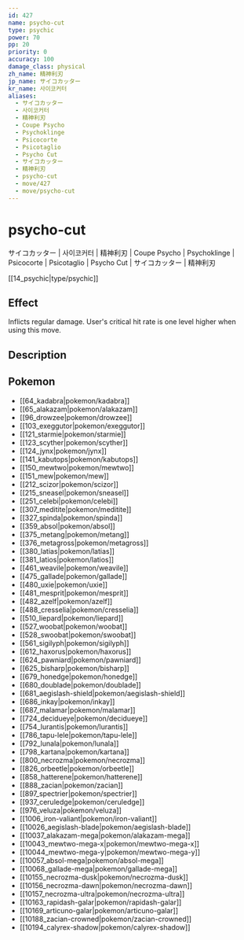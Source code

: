 ```yaml
---
id: 427
name: psycho-cut
type: psychic
power: 70
pp: 20
priority: 0
accuracy: 100
damage_class: physical
zh_name: 精神利刃
jp_name: サイコカッター
kr_name: 사이코커터
aliases:
  - サイコカッター
  - 사이코커터
  - 精神利刃
  - Coupe Psycho
  - Psychoklinge
  - Psicocorte
  - Psicotaglio
  - Psycho Cut
  - サイコカッター
  - 精神利刃
  - psycho-cut
  - move/427
  - move/psycho-cut
---
```

# psycho-cut
    
サイコカッター | 사이코커터 | 精神利刃 | Coupe Psycho | Psychoklinge | Psicocorte | Psicotaglio | Psycho Cut | サイコカッター | 精神利刃

[[14_psychic|type/psychic]]

## Effect

Inflicts regular damage.  User's critical hit rate is one level higher when using this move.

## Description



## Pokemon

- [[64_kadabra|pokemon/kadabra]]
- [[65_alakazam|pokemon/alakazam]]
- [[96_drowzee|pokemon/drowzee]]
- [[103_exeggutor|pokemon/exeggutor]]
- [[121_starmie|pokemon/starmie]]
- [[123_scyther|pokemon/scyther]]
- [[124_jynx|pokemon/jynx]]
- [[141_kabutops|pokemon/kabutops]]
- [[150_mewtwo|pokemon/mewtwo]]
- [[151_mew|pokemon/mew]]
- [[212_scizor|pokemon/scizor]]
- [[215_sneasel|pokemon/sneasel]]
- [[251_celebi|pokemon/celebi]]
- [[307_meditite|pokemon/meditite]]
- [[327_spinda|pokemon/spinda]]
- [[359_absol|pokemon/absol]]
- [[375_metang|pokemon/metang]]
- [[376_metagross|pokemon/metagross]]
- [[380_latias|pokemon/latias]]
- [[381_latios|pokemon/latios]]
- [[461_weavile|pokemon/weavile]]
- [[475_gallade|pokemon/gallade]]
- [[480_uxie|pokemon/uxie]]
- [[481_mesprit|pokemon/mesprit]]
- [[482_azelf|pokemon/azelf]]
- [[488_cresselia|pokemon/cresselia]]
- [[510_liepard|pokemon/liepard]]
- [[527_woobat|pokemon/woobat]]
- [[528_swoobat|pokemon/swoobat]]
- [[561_sigilyph|pokemon/sigilyph]]
- [[612_haxorus|pokemon/haxorus]]
- [[624_pawniard|pokemon/pawniard]]
- [[625_bisharp|pokemon/bisharp]]
- [[679_honedge|pokemon/honedge]]
- [[680_doublade|pokemon/doublade]]
- [[681_aegislash-shield|pokemon/aegislash-shield]]
- [[686_inkay|pokemon/inkay]]
- [[687_malamar|pokemon/malamar]]
- [[724_decidueye|pokemon/decidueye]]
- [[754_lurantis|pokemon/lurantis]]
- [[786_tapu-lele|pokemon/tapu-lele]]
- [[792_lunala|pokemon/lunala]]
- [[798_kartana|pokemon/kartana]]
- [[800_necrozma|pokemon/necrozma]]
- [[826_orbeetle|pokemon/orbeetle]]
- [[858_hatterene|pokemon/hatterene]]
- [[888_zacian|pokemon/zacian]]
- [[897_spectrier|pokemon/spectrier]]
- [[937_ceruledge|pokemon/ceruledge]]
- [[976_veluza|pokemon/veluza]]
- [[1006_iron-valiant|pokemon/iron-valiant]]
- [[10026_aegislash-blade|pokemon/aegislash-blade]]
- [[10037_alakazam-mega|pokemon/alakazam-mega]]
- [[10043_mewtwo-mega-x|pokemon/mewtwo-mega-x]]
- [[10044_mewtwo-mega-y|pokemon/mewtwo-mega-y]]
- [[10057_absol-mega|pokemon/absol-mega]]
- [[10068_gallade-mega|pokemon/gallade-mega]]
- [[10155_necrozma-dusk|pokemon/necrozma-dusk]]
- [[10156_necrozma-dawn|pokemon/necrozma-dawn]]
- [[10157_necrozma-ultra|pokemon/necrozma-ultra]]
- [[10163_rapidash-galar|pokemon/rapidash-galar]]
- [[10169_articuno-galar|pokemon/articuno-galar]]
- [[10188_zacian-crowned|pokemon/zacian-crowned]]
- [[10194_calyrex-shadow|pokemon/calyrex-shadow]]

